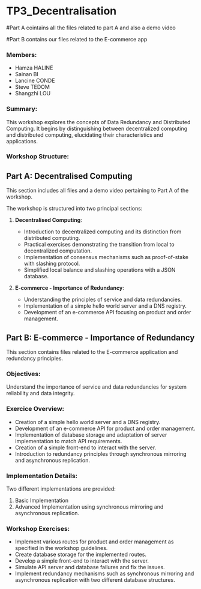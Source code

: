 # TP3_Decentralisation

#Part A cointains all the files related to part A and also a demo video

#Part B contains our files related to the E-commerce app


### Members:
- Hamza HALINE
- Sainan BI
- Lancine CONDE
- Steve TEDOM
- Shangzhi LOU

### Summary:
This workshop explores the concepts of Data Redundancy and Distributed Computing. It begins by distinguishing between decentralized computing and distributed computing, elucidating their characteristics and applications.

### Workshop Structure:
## Part A: Decentralised Computing

This section includes all files and a demo video pertaining to Part A of the workshop.

The workshop is structured into two principal sections:

1. **Decentralised Computing**:
   - Introduction to decentralized computing and its distinction from distributed computing.
   - Practical exercises demonstrating the transition from local to decentralized computation.
   - Implementation of consensus mechanisms such as proof-of-stake with slashing protocol.
   - Simplified local balance and slashing operations with a JSON database.

2. **E-commerce - Importance of Redundancy**:
   - Understanding the principles of service and data redundancies.
   - Implementation of a simple hello world server and a DNS registry.
   - Development of an e-commerce API focusing on product and order management.

## Part B: E-commerce - Importance of Redundancy

This section contains files related to the E-commerce application and redundancy principles.

### Objectives:
Understand the importance of service and data redundancies for system reliability and data integrity.

### Exercice Overview:
- Creation of a simple hello world server and a DNS registry.
- Development of an e-commerce API for product and order management.
- Implementation of database storage and adaptation of server implementation to match API requirements.
- Creation of a simple front-end to interact with the server.
- Introduction to redundancy principles through synchronous mirroring and asynchronous replication.

### Implementation Details:
Two different implementations are provided:
1. Basic Implementation
2. Advanced Implementation using synchronous mirroring and asynchronous replication.

### Workshop Exercises:
- Implement various routes for product and order management as specified in the workshop guidelines.
- Create database storage for the implemented routes.
- Develop a simple front-end to interact with the server.
- Simulate API server and database failures and fix the issues.
- Implement redundancy mechanisms such as synchronous mirroring and asynchronous replication with two different database structures.

